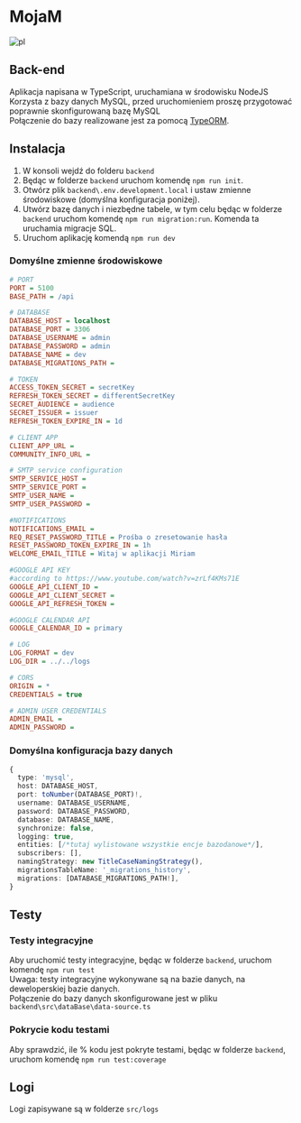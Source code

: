 # MojaM

![pl](https://img.shields.io/badge/lang-pl-red.svg)

## Back-end

Aplikacja napisana w TypeScript, uruchamiana w środowisku NodeJS  
Korzysta z bazy danych MySQL, przed uruchomieniem proszę przygotować poprawnie skonfigurowaną bazę MySQL  
Połączenie do bazy realizowane jest za pomocą [TypeORM](https://typeorm.io/).  

## Instalacja
1. W konsoli wejdź do folderu ``backend``
2. Będąc w folderze ``backend`` uruchom komendę ``npm run init``.
3. Otwórz plik ``backend\.env.development.local`` i ustaw zmienne środowiskowe (domyślna konfiguracja poniżej).
4. Utwórz bazę danych i niezbędne tabele, w tym celu będąc w folderze ``backend`` uruchom komendę ``npm run migration:run``. Komenda ta uruchamia migracje SQL.
6. Uruchom aplikację komendą ``npm run dev``

### Domyślne zmienne środowiskowe
```ini
# PORT
PORT = 5100
BASE_PATH = /api

# DATABASE
DATABASE_HOST = localhost
DATABASE_PORT = 3306
DATABASE_USERNAME = admin
DATABASE_PASSWORD = admin
DATABASE_NAME = dev
DATABASE_MIGRATIONS_PATH =

# TOKEN
ACCESS_TOKEN_SECRET = secretKey
REFRESH_TOKEN_SECRET = differentSecretKey
SECRET_AUDIENCE = audience
SECRET_ISSUER = issuer
REFRESH_TOKEN_EXPIRE_IN = 1d

# CLIENT APP
CLIENT_APP_URL =
COMMUNITY_INFO_URL =

# SMTP service configuration
SMTP_SERVICE_HOST =
SMTP_SERVICE_PORT =
SMTP_USER_NAME =
SMTP_USER_PASSWORD =

#NOTIFICATIONS
NOTIFICATIONS_EMAIL =
REQ_RESET_PASSWORD_TITLE = Prośba o zresetowanie hasła
RESET_PASSWORD_TOKEN_EXPIRE_IN = 1h
WELCOME_EMAIL_TITLE = Witaj w aplikacji Miriam

#GOOGLE API KEY
#according to https://www.youtube.com/watch?v=zrLf4KMs71E
GOOGLE_API_CLIENT_ID =
GOOGLE_API_CLIENT_SECRET =
GOOGLE_API_REFRESH_TOKEN =

#GOOGLE CALENDAR API
GOOGLE_CALENDAR_ID = primary

# LOG
LOG_FORMAT = dev
LOG_DIR = ../../logs

# CORS
ORIGIN = *
CREDENTIALS = true

# ADMIN USER CREDENTIALS
ADMIN_EMAIL =
ADMIN_PASSWORD =
```
### Domyślna konfiguracja bazy danych
```ts
{
  type: 'mysql',
  host: DATABASE_HOST,
  port: toNumber(DATABASE_PORT)!,
  username: DATABASE_USERNAME,
  password: DATABASE_PASSWORD,
  database: DATABASE_NAME,
  synchronize: false,
  logging: true,
  entities: [/*tutaj wylistowane wszystkie encje bazodanowe*/],
  subscribers: [],
  namingStrategy: new TitleCaseNamingStrategy(),
  migrationsTableName: '_migrations_history',
  migrations: [DATABASE_MIGRATIONS_PATH!],
}
```

## Testy

### Testy integracyjne

Aby uruchomić testy integracyjne, będąc w folderze ``backend``, uruchom komendę ``npm run test``  
Uwaga: testy integracyjne wykonywane są na bazie danych, na deweloperskiej bazie danych.  
Połączenie do bazy danych skonfigurowane jest w pliku ``backend\src\dataBase\data-source.ts``


### Pokrycie kodu testami

Aby sprawdzić, ile % kodu jest pokryte testami, będąc w folderze ``backend``, uruchom komendę ``npm run test:coverage``  


## Logi

Logi zapisywane są w folderze ``src/logs``